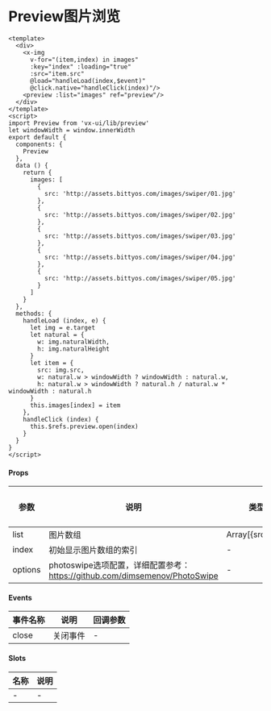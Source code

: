 # Preview图片浏览

```
<template>
  <div>
    <x-img
      v-for="(item,index) in images"
      :key="index" :loading="true"
      :src="item.src"
      @load="handleLoad(index,$event)"
      @click.native="handleClick(index)"/>
    <preview :list="images" ref="preview"/>
  </div>
</template>
<script>
import Preview from 'vx-ui/lib/preview'
let windowWidth = window.innerWidth
export default {
  components: {
    Preview
  },
  data () {
    return {
      images: [
        {
          src: 'http://assets.bittyos.com/images/swiper/01.jpg'
        },
        {
          src: 'http://assets.bittyos.com/images/swiper/02.jpg'
        },
        {
          src: 'http://assets.bittyos.com/images/swiper/03.jpg'
        },
        {
          src: 'http://assets.bittyos.com/images/swiper/04.jpg'
        },
        {
          src: 'http://assets.bittyos.com/images/swiper/05.jpg'
        }
      ]
    }
  },
  methods: {
    handleLoad (index, e) {
      let img = e.target
      let natural = {
        w: img.naturalWidth,
        h: img.naturalHeight
      }
      let item = {
        src: img.src,
        w: natural.w > windowWidth ? windowWidth : natural.w,
        h: natural.w > windowWidth ? natural.h / natural.w * windowWidth : natural.h
      }
      this.images[index] = item
    },
    handleClick (index) {
      this.$refs.preview.open(index)
    }
  }
}
</script>
```

#### Props
| 参数      | 说明    | 类型      | 可选值       | 默认值   |
|---------- |-------- |---------- |------------- |--------- |
| list     |  图片数组  | Array[{src,w,h}]  |   -       |    -    |
| index     | 初始显示图片数组的索引   | -  |   -       |    -    |
| options     | photoswipe选项配置，详细配置参考：https://github.com/dimsemenov/PhotoSwipe   | -  |   -       |    -    |

#### Events
| 事件名称 | 说明 | 回调参数 |
|---------|--------|---------|
| close | 关闭事件 | - |

#### Slots
| 名称 | 说明 | 
|---------|--------|
| - | - |